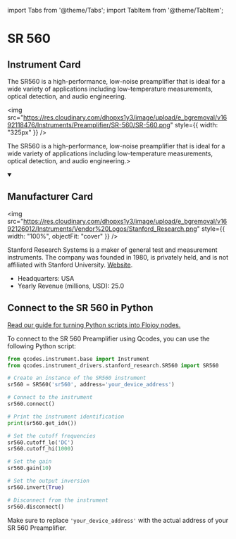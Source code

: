 
import Tabs from '@theme/Tabs';
import TabItem from '@theme/TabItem';

# SR 560

## Instrument Card

<div className="flex">

<div>

The SR560 is a high-performance, low-noise preamplifier that is ideal for a wide variety of applications including low-temperature measurements, optical detection, and audio engineering.

</div>

<img src="https://res.cloudinary.com/dhopxs1y3/image/upload/e_bgremoval/v1692118476/Instruments/Preamplifier/SR-560/SR-560.png" style={{ width: "325px" }} />

</div>

The SR560 is a high-performance, low-noise preamplifier that is ideal for a wide variety of applications including low-temperature measurements, optical detection, and audio engineering.>

<details open>
<summary><h2>Manufacturer Card</h2></summary>

<img src="https://res.cloudinary.com/dhopxs1y3/image/upload/e_bgremoval/v1692126012/Instruments/Vendor%20Logos/Stanford_Research.png" style={{ width: "100%", objectFit: "cover" }} />

Stanford Research Systems is a maker of general test and measurement instruments. The company was founded in 1980, is privately held, and is not affiliated with Stanford University. <a href="https://www.thinksrs.com/">Website</a>.

<ul>
  <li>Headquarters: USA</li>
  <li>Yearly Revenue (millions, USD): 25.0</li>
</ul>
</details>

## Connect to the SR 560 in Python

[Read our guide for turning Python scripts into Flojoy nodes.](https://docs.flojoy.ai/custom-nodes/creating-custom-node/)


<Tabs>
<TabItem value="Qcodes" label="Qcodes">

To connect to the SR 560 Preamplifier using Qcodes, you can use the following Python script:

```python
from qcodes.instrument.base import Instrument
from qcodes.instrument_drivers.stanford_research.SR560 import SR560

# Create an instance of the SR560 instrument
sr560 = SR560('sr560', address='your_device_address')

# Connect to the instrument
sr560.connect()

# Print the instrument identification
print(sr560.get_idn())

# Set the cutoff frequencies
sr560.cutoff_lo('DC')
sr560.cutoff_hi(1000)

# Set the gain
sr560.gain(10)

# Set the output inversion
sr560.invert(True)

# Disconnect from the instrument
sr560.disconnect()
```

Make sure to replace `'your_device_address'` with the actual address of your SR 560 Preamplifier.

</TabItem>
</Tabs>
